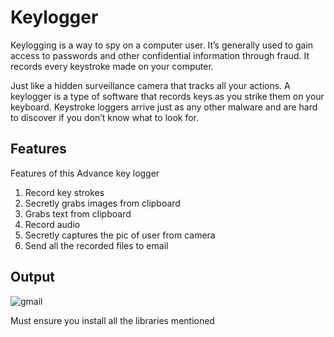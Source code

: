 # Keylogger

Keylogging is a way to spy on a computer user. It’s generally used to gain access to passwords and other confidential information through fraud. It records every keystroke made on your computer.

Just like a hidden surveillance camera that tracks all your actions. A keylogger is a type of software that records keys as you strike them on your keyboard. Keystroke loggers arrive just as any other malware and are hard to discover if you don’t know what to look for.

## Features

Features of this Advance key logger 
1. Record key strokes 
2. Secretly grabs images from clipboard 
3. Grabs text from clipboard 
4. Record audio 
5. Secretly captures the pic of user from camera 
6. Send all the recorded files to email 

## Output
![gmail](https://user-images.githubusercontent.com/34811605/136314990-ecfa692b-8f4a-4b43-84ff-171e7694493f.png)

Must ensure you install all the libraries mentioned



